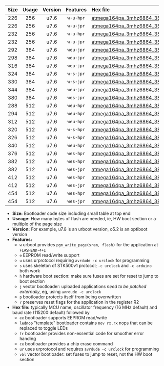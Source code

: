|Size|Usage|Version|Features|Hex file|
|:-:|:-:|:-:|:-:|:--|
|226|256|u7.6|`w-u-hpr`|[atmega164pa_3mhz6864_38400bps_ur.hex](https://raw.githubusercontent.com/stefanrueger/urboot/main/atmega164pa_3mhz6864_38400bps_ur.hex)|
|226|256|u7.6|`w-u-jpr`|[atmega164pa_3mhz6864_38400bps_ur_vbl.hex](https://raw.githubusercontent.com/stefanrueger/urboot/main/atmega164pa_3mhz6864_38400bps_ur_vbl.hex)|
|232|256|u7.6|`w-u-hpr`|[atmega164pa_3mhz6864_38400bps_lednop_ur.hex](https://raw.githubusercontent.com/stefanrueger/urboot/main/atmega164pa_3mhz6864_38400bps_lednop_ur.hex)|
|232|256|u7.6|`w-u-jpr`|[atmega164pa_3mhz6864_38400bps_lednop_ur_vbl.hex](https://raw.githubusercontent.com/stefanrueger/urboot/main/atmega164pa_3mhz6864_38400bps_lednop_ur_vbl.hex)|
|292|384|u7.6|`weu-jpr`|[atmega164pa_3mhz6864_38400bps_ee_ur_vbl.hex](https://raw.githubusercontent.com/stefanrueger/urboot/main/atmega164pa_3mhz6864_38400bps_ee_ur_vbl.hex)|
|298|384|u7.6|`weu-jpr`|[atmega164pa_3mhz6864_38400bps_ee_lednop_ur_vbl.hex](https://raw.githubusercontent.com/stefanrueger/urboot/main/atmega164pa_3mhz6864_38400bps_ee_lednop_ur_vbl.hex)|
|316|384|u7.6|`weu-jpr`|[atmega164pa_3mhz6864_38400bps_ee_lednop_fr_ur_vbl.hex](https://raw.githubusercontent.com/stefanrueger/urboot/main/atmega164pa_3mhz6864_38400bps_ee_lednop_fr_ur_vbl.hex)|
|324|384|u7.6|`w-s-jpr`|[atmega164pa_3mhz6864_38400bps_vbl.hex](https://raw.githubusercontent.com/stefanrueger/urboot/main/atmega164pa_3mhz6864_38400bps_vbl.hex)|
|330|384|u7.6|`w-s-jpr`|[atmega164pa_3mhz6864_38400bps_lednop_vbl.hex](https://raw.githubusercontent.com/stefanrueger/urboot/main/atmega164pa_3mhz6864_38400bps_lednop_vbl.hex)|
|344|384|u7.6|`weu-jpr`|[atmega164pa_3mhz6864_38400bps_ee_lednop_fr_ce_ur_vbl.hex](https://raw.githubusercontent.com/stefanrueger/urboot/main/atmega164pa_3mhz6864_38400bps_ee_lednop_fr_ce_ur_vbl.hex)|
|380|384|u7.6|`wes-jpr`|[atmega164pa_3mhz6864_38400bps_ee_vbl.hex](https://raw.githubusercontent.com/stefanrueger/urboot/main/atmega164pa_3mhz6864_38400bps_ee_vbl.hex)|
|288|512|u7.6|`weu-hpr`|[atmega164pa_3mhz6864_38400bps_ee_ur.hex](https://raw.githubusercontent.com/stefanrueger/urboot/main/atmega164pa_3mhz6864_38400bps_ee_ur.hex)|
|294|512|u7.6|`weu-hpr`|[atmega164pa_3mhz6864_38400bps_ee_lednop_ur.hex](https://raw.githubusercontent.com/stefanrueger/urboot/main/atmega164pa_3mhz6864_38400bps_ee_lednop_ur.hex)|
|312|512|u7.6|`weu-hpr`|[atmega164pa_3mhz6864_38400bps_ee_lednop_fr_ur.hex](https://raw.githubusercontent.com/stefanrueger/urboot/main/atmega164pa_3mhz6864_38400bps_ee_lednop_fr_ur.hex)|
|320|512|u7.6|`w-s-hpr`|[atmega164pa_3mhz6864_38400bps.hex](https://raw.githubusercontent.com/stefanrueger/urboot/main/atmega164pa_3mhz6864_38400bps.hex)|
|326|512|u7.6|`w-s-hpr`|[atmega164pa_3mhz6864_38400bps_lednop.hex](https://raw.githubusercontent.com/stefanrueger/urboot/main/atmega164pa_3mhz6864_38400bps_lednop.hex)|
|340|512|u7.6|`weu-hpr`|[atmega164pa_3mhz6864_38400bps_ee_lednop_fr_ce_ur.hex](https://raw.githubusercontent.com/stefanrueger/urboot/main/atmega164pa_3mhz6864_38400bps_ee_lednop_fr_ce_ur.hex)|
|376|512|u7.6|`wes-hpr`|[atmega164pa_3mhz6864_38400bps_ee.hex](https://raw.githubusercontent.com/stefanrueger/urboot/main/atmega164pa_3mhz6864_38400bps_ee.hex)|
|382|512|u7.6|`wes-hpr`|[atmega164pa_3mhz6864_38400bps_ee_lednop.hex](https://raw.githubusercontent.com/stefanrueger/urboot/main/atmega164pa_3mhz6864_38400bps_ee_lednop.hex)|
|382|512|u7.6|`wes-jpr`|[atmega164pa_3mhz6864_38400bps_ee_lednop_vbl.hex](https://raw.githubusercontent.com/stefanrueger/urboot/main/atmega164pa_3mhz6864_38400bps_ee_lednop_vbl.hex)|
|412|512|u7.6|`wes-hpr`|[atmega164pa_3mhz6864_38400bps_ee_lednop_fr.hex](https://raw.githubusercontent.com/stefanrueger/urboot/main/atmega164pa_3mhz6864_38400bps_ee_lednop_fr.hex)|
|412|512|u7.6|`wes-jpr`|[atmega164pa_3mhz6864_38400bps_ee_lednop_fr_vbl.hex](https://raw.githubusercontent.com/stefanrueger/urboot/main/atmega164pa_3mhz6864_38400bps_ee_lednop_fr_vbl.hex)|
|454|512|u7.6|`wes-hpr`|[atmega164pa_3mhz6864_38400bps_ee_lednop_fr_ce.hex](https://raw.githubusercontent.com/stefanrueger/urboot/main/atmega164pa_3mhz6864_38400bps_ee_lednop_fr_ce.hex)|
|454|512|u7.6|`wes-jpr`|[atmega164pa_3mhz6864_38400bps_ee_lednop_fr_ce_vbl.hex](https://raw.githubusercontent.com/stefanrueger/urboot/main/atmega164pa_3mhz6864_38400bps_ee_lednop_fr_ce_vbl.hex)|

- **Size:** Bootloader code size including small table at top end
- **Useage:** How many bytes of flash are needed, ie, HW boot section or a multiple of the page size
- **Version:** For example, u7.6 is an urboot version, o5.2 is an optiboot version
- **Features:**
  + `w` urboot provides `pgm_write_page(sram, flash)` for the application at `FLASHEND-4+1`
  + `e` EEPROM read/write support
  + `u` uses urprotocol requiring `avrdude -c urclock` for programming
  + `s` uses skeleton of STK500v1 protocol; `-c urclock` and `-c arduino` both work
  + `h` hardware boot section: make sure fuses are set for reset to jump to boot section
  + `j` vector bootloader: uploaded applications *need to be patched externally*, eg, using `avrdude -c urclock`
  + `p` bootloader protects itself from being overwritten
  + `r` preserves reset flags for the application in the register R2
- **Hex file:** typically MCU name, oscillator frequency (16 MHz default) and baud rate (115200 default) followed by
  + `ee` bootloader supports EEPROM read/write
  + `lednop` "template" bootloader contains `mov rx,rx` nops that can be replaced to toggle LEDs
  + `fr` bootloader provides non-essential code for smoother error handing
  + `ce` bootloader provides a chip erase command
  + `ur` uses urprotocol and requires `avrdude -c urclock` for programming
  + `vbl` vector bootloader: set fuses to jump to reset, not the HW boot section
